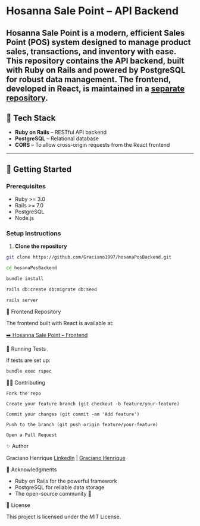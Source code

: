 # Hosanna Sale Point – API Backend

**Hosanna Sale Point** is a modern, efficient Sales Point (POS) system designed to manage product sales, transactions, and inventory with ease. This repository contains the **API backend**, built with **Ruby on Rails** and powered by **PostgreSQL** for robust data management. The frontend, developed in **React**, is maintained in a [separate repository](https://github.com/Graciano1997/hosannaPosFront.git).
---

## 🧰 Tech Stack

- **Ruby on Rails** – RESTful API backend
- **PostgreSQL** – Relational database
- **CORS** – To allow cross-origin requests from the React frontend
---

## 🚀 Getting Started

### Prerequisites

- Ruby >= 3.0
- Rails >= 7.0
- PostgreSQL
- Node.js

### Setup Instructions

1. **Clone the repository**

```bash
git clone https://github.com/Graciano1997/hosanaPosBackend.git

cd hosanaPosBackend

bundle install

rails db:create db:migrate db:seed

rails server
```

🔗 Frontend Repository

The frontend built with React is available at:

[➡️ Hosanna Sale Point – Frontend](https://github.com/Graciano1997/hosannaPosFront.git)


🧪 Running Tests

If tests are set up:
```bash
bundle exec rspec
```

👨‍💻 Contributing

    Fork the repo

    Create your feature branch (git checkout -b feature/your-feature)

    Commit your changes (git commit -am 'Add feature')

    Push to the branch (git push origin feature/your-feature)

    Open a Pull Request

✨ Author

Graciano Henrique
 [LinkedIn](https://www.linkedin.com/in/gracianohenrique/) | [Graciano Henrique](https://www.linkedin.com/in/gracianohenrique/)

🙏 Acknowledgments

- Ruby on Rails for the powerful framework
- PostgreSQL for reliable data storage
- The open-source community 💛

📄 License

This project is licensed under the MIT License.